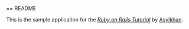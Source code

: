 == README

This is the sample application for
the [*Ruby on Rails Tutorial*](http://railstutorial.org/)
by [Asylkhan](http://michaelhartl.com/).
